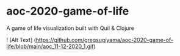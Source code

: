 # aoc-2020-game-of-life
A game of life visualization built with Quil &amp; Clojure

! [Alt Text] (https://github.com/gregsugiyama/aoc-2020-game-of-life/blob/main/aoc_11-12-2020_1.gif)
